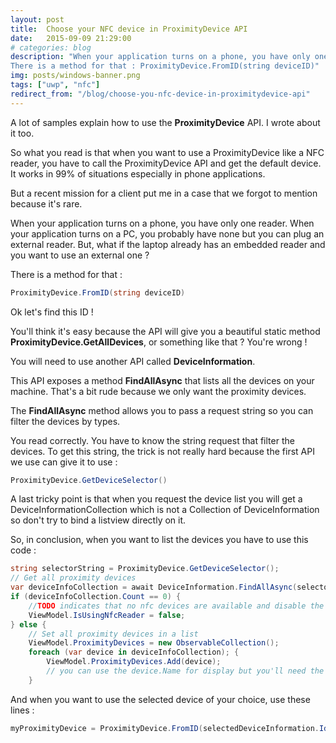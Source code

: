 ```yaml
---
layout: post
title:  Choose your NFC device in ProximityDevice API
date:   2015-09-09 21:29:00
# categories: blog
description: "When your application turns on a phone, you have only one reader. When your application turns on a PC, you probably have none but you can plug an external reader. But, what if the laptop already has an embedded reader and you want to use an external one ?
There is a method for that : ProximityDevice.FromID(string deviceID)"
img: posts/windows-banner.png
tags: ["uwp", "nfc"]
redirect_from: "/blog/choose-you-nfc-device-in-proximitydevice-api"
---
```


A lot of samples explain how to use the **ProximityDevice** API. I wrote about it too.

So what you read is that when you want to use a ProximityDevice like a NFC reader, you have to call the ProximityDevice API and get the default device. It works in 99% of situations especially in phone applications.

But a recent mission for a client put me in a case that we forgot to mention because it's rare.

When your application turns on a phone, you have only one reader. When your application turns on a PC, you probably have none but you can plug an external reader. But, what if the laptop already has an embedded reader and you want to use an external one ?

There is a method for that :

```csharp
ProximityDevice.FromID(string deviceID)
```

Ok let's find this ID !

You'll think it's easy because the API will give you a beautiful static method **ProximityDevice.GetAllDevices**, or something like that ? You're wrong !

You will need to use another API called **DeviceInformation**.

This API exposes a method **FindAllAsync** that lists all the devices on your machine. That's a bit rude because we only want the proximity devices.

The **FindAllAsync** method allows you to pass a request string so you can filter the devices by types.

You read correctly. You have to know the string request that filter the devices. To get this string, the trick is not really hard because the first API we use can give it to use :

```csharp
ProximityDevice.GetDeviceSelector()
```

A last tricky point is that when you request the device list you will get a DeviceInformationCollection which is not a Collection of DeviceInformation so don't try to bind a listview directly on it.

So, in conclusion, when you want to list the devices you have to use this code :

```csharp
string selectorString = ProximityDevice.GetDeviceSelector();
// Get all proximity devices
var deviceInfoCollection = await DeviceInformation.FindAllAsync(selectorString, null);
if (deviceInfoCollection.Count == 0) {
    //TODO indicates that no nfc devices are available and disable the nfc checkbox
    ViewModel.IsUsingNfcReader = false;
} else {
    // Set all proximity devices in a list
    ViewModel.ProximityDevices = new ObservableCollection();
    foreach (var device in deviceInfoCollection); {
        ViewModel.ProximityDevices.Add(device);
        // you can use the device.Name for display but you'll need the ID for proximity usage
    }
```

And when you want to use the selected device of your choice, use these lines :

```csharp
myProximityDevice = ProximityDevice.FromID(selectedDeviceInformation.Id);
```
